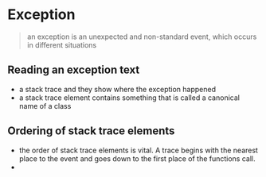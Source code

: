 # Exception
> an exception is an unexpected and non-standard event, which occurs in different situations

## Reading an exception text
+ a stack trace and they show where the exception happened
+ a stack trace element contains something that is called a canonical name of a class

## Ordering of stack trace elements
+ the order of stack trace elements is vital.
A trace begins with the nearest place to the event and goes down to the first place of the functions call.
+ 
